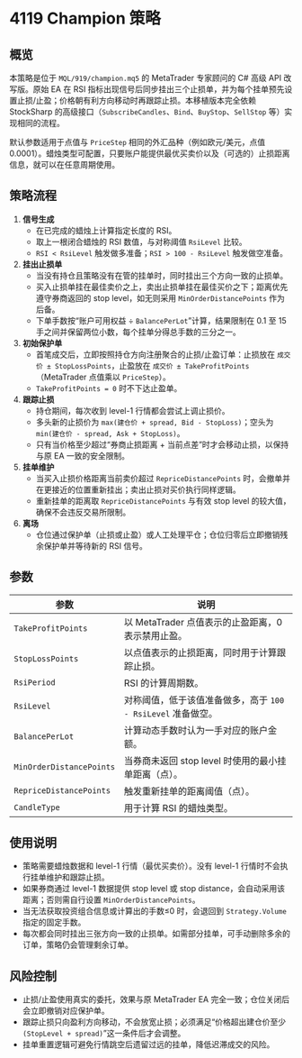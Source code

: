 # 4119 Champion 策略

## 概览
本策略是位于 `MQL/919/champion.mq5` 的 MetaTrader 专家顾问的 C# 高级 API 改写版。原始 EA 在 RSI 指标出现信号后同步挂出三个止损单，并为每个挂单预先设置止损/止盈；价格朝有利方向移动时再跟踪止损。本移植版本完全依赖 StockSharp 的高级接口（`SubscribeCandles`、`Bind`、`BuyStop`、`SellStop` 等）实现相同的流程。

默认参数适用于点值与 `PriceStep` 相同的外汇品种（例如欧元/美元，点值 0.0001）。蜡烛类型可配置，只要账户能提供最优买卖价以及（可选的）止损距离信息，就可以在任意周期使用。

## 策略流程
1. **信号生成**
   - 在已完成的蜡烛上计算指定长度的 RSI。
   - 取上一根闭合蜡烛的 RSI 数值，与对称阈值 `RsiLevel` 比较。
   - `RSI < RsiLevel` 触发做多准备；`RSI > 100 - RsiLevel` 触发做空准备。
2. **挂出止损单**
   - 当没有持仓且策略没有在管的挂单时，同时挂出三个方向一致的止损单。
   - 买入止损单挂在最佳卖价之上，卖出止损单挂在最佳买价之下；距离优先遵守券商返回的 stop level，如无则采用 `MinOrderDistancePoints` 作为后备。
   - 下单手数按“账户可用权益 ÷ `BalancePerLot`”计算，结果限制在 0.1 至 15 手之间并保留两位小数，每个挂单分得总手数的三分之一。
3. **初始保护单**
   - 首笔成交后，立即按照持仓方向注册聚合的止损/止盈订单：止损放在 `成交价 ± StopLossPoints`，止盈放在 `成交价 ± TakeProfitPoints`（MetaTrader 点值乘以 `PriceStep`）。
   - `TakeProfitPoints = 0` 时不下达止盈单。
4. **跟踪止损**
   - 持仓期间，每次收到 level-1 行情都会尝试上调止损价。
   - 多头新的止损价为 `max(建仓价 + spread, Bid - StopLoss)`；空头为 `min(建仓价 - spread, Ask + StopLoss)`。
   - 只有当价格至少超过“券商止损距离 + 当前点差”时才会移动止损，以保持与原 EA 一致的安全限制。
5. **挂单维护**
   - 当买入止损价格距离当前卖价超过 `RepriceDistancePoints` 时，会撤单并在更接近的位置重新挂出；卖出止损对买价执行同样逻辑。
   - 重新挂单的距离取 `RepriceDistancePoints` 与有效 stop level 的较大值，确保不会违反交易所限制。
6. **离场**
   - 仓位通过保护单（止损或止盈）或人工处理平仓；仓位归零后立即撤销残余保护单并等待新的 RSI 信号。

## 参数
| 参数 | 说明 |
|------|------|
| `TakeProfitPoints` | 以 MetaTrader 点值表示的止盈距离，0 表示禁用止盈。 |
| `StopLossPoints` | 以点值表示的止损距离，同时用于计算跟踪止损。 |
| `RsiPeriod` | RSI 的计算周期数。 |
| `RsiLevel` | 对称阈值，低于该值准备做多，高于 `100 - RsiLevel` 准备做空。 |
| `BalancePerLot` | 计算动态手数时认为一手对应的账户金额。 |
| `MinOrderDistancePoints` | 当券商未返回 stop level 时使用的最小挂单距离（点）。 |
| `RepriceDistancePoints` | 触发重新挂单的距离阈值（点）。 |
| `CandleType` | 用于计算 RSI 的蜡烛类型。 |

## 使用说明
- 策略需要蜡烛数据和 level-1 行情（最优买卖价）。没有 level-1 行情时不会执行挂单维护和跟踪止损。
- 如果券商通过 level-1 数据提供 stop level 或 stop distance，会自动采用该距离；否则需自行设置 `MinOrderDistancePoints`。
- 当无法获取投资组合信息或计算出的手数≤0 时，会退回到 `Strategy.Volume` 指定的固定手数。
- 每次都会同时挂出三张方向一致的止损单。如需部分挂单，可手动删除多余的订单，策略仍会管理剩余订单。

## 风险控制
- 止损/止盈使用真实的委托，效果与原 MetaTrader EA 完全一致；仓位关闭后会立即撤销对应保护单。
- 跟踪止损只向盈利方向移动，不会放宽止损；必须满足“价格超出建仓价至少 `(StopLevel + spread)`”这一条件后才会调整。
- 挂单重置逻辑可避免行情跳空后遗留过远的挂单，降低迟滞成交的风险。
